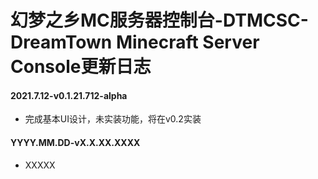 # 幻梦之乡MC服务器控制台-DTMCSC-DreamTown Minecraft Server Console更新日志

#### 2021.7.12-v0.1.21.712-alpha
- 完成基本UI设计，未实装功能，将在v0.2实装

#### YYYY.MM.DD-vX.X.XX.XXXX
- XXXXX
